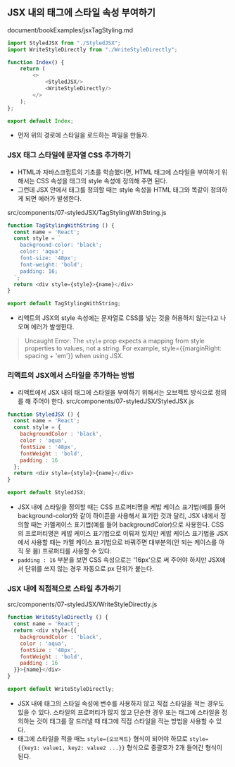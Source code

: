 ## JSX 내의 태그에 스타일 속성 부여하기
document/bookExamples/jsxTagStyling.md
```js
import StyledJSX from "./StyledJSX";
import WriteStyleDirectly from "./WriteStyleDirectly";

function Index() {
	return (
		<>
			<StyledJSX/>
			<WriteStyleDirectly/>
		</>
	);
};

export default Index;
```
- 먼저 위의 경로에 스타일을 로드하는 파일을 만들자.

### JSX 태그 스타일에 문자열 CSS 추가하기
- HTML과 자바스크립트의 기초를 학습했다면, HTML 태그에 스타일을 부여하기 위해서는 CSS 속성을 태그의 style 속성에 정의해 주면 된다.
- 그런데 JSX 안에서 태그를 정의할 때는 style 속성을 HTML 태그와 똑같이 정의하게 되면 에러가 발생한다.

src/components/07-styledJSX/TagStylingWithString.js
```js
function TagStylingWithString () {
  const name = 'React';
  const style = `
    background-color: 'black';
    color: 'aqua';
    font-size: '48px';
    font-weight: 'bold';
    padding: 16;
  `;
  return <div style={style}>{name}</div>
}

export default TagStylingWithString;
```
- 리액트의 JSX의 style 속성에는 문자열로 CSS를 넣는 것을 허용하지 않는다고 나오며 에러가 발생한다.
> Uncaught Error: The `style` prop expects a mapping from style properties to values, not a string. For example, style={{marginRight: spacing + 'em'}} when using JSX.

### 리액트의 JSX에서 스타일을 추가하는 방법
- 리액트에서 JSX 내의 태그에 스타일을 부여하기 위해서는 오브젝트 방식으로 정의를 해 주어야 한다.
src/components/07-styledJSX/StyledJSX.js
```js
function StyledJSX () {
  const name = 'React';
  const style = {
    backgroundColor : 'black',
    color : 'aqua',
    fontSize : '48px',
    fontWeight : 'bold',
    padding : 16
  };
  return <div style={style}>{name}</div>
}

export default StyledJSX;
```
- JSX 내에 스타일을 정의할 때는 CSS 프로퍼티명을 케밥 케이스 표기법(예를 들어 background-color)와 같이 하이픈을 사용해서 표기한 것과 달리, JSX 내에서 정의할 때는 카멜케이스 표기법(예를 들어 backgroundColor)으로 사용한다. CSS의 프로퍼티명은 케밥 케이스 표기법으로 이뤄져 있지만 케밥 케이스 표기법을 JSX에서 사용할 때는 카멜 케이스 표기법으로 바꿔주면 대부분의(안 되는 케이스를 아직 못 봄) 프로퍼티를 사용할 수 있다.
- `padding : 16` 부분을 보면 CSS 속성으로는 '16px'으로 써 주어야 하지만 JSX에서 단위를 쓰지 않는 경우 자동으로 px 단위가 붙는다.

### JSX 내에 직접적으로 스타일 추가하기
src/components/07-styledJSX/WriteStyleDirectly.js
```js
function WriteStyleDirectly () {
  const name = 'React';
  return <div style={{
    backgroundColor : 'black',
    color : 'aqua',
    fontSize : '48px',
    fontWeight : 'bold',
    padding : 16
  }}>{name}</div>
}

export default WriteStyleDirectly;
```
- JSX 내에 태그의 스타일 속성에 변수를 사용하지 않고 직접 스타일을 적는 경우도 있을 수 있다. 스타일의 프로퍼티가 많지 않고 단순한 경우 또는 태그에 스타일을 정의하는 것이 태그를 잘 드러낼 때 태그에 직접 스타일을 적는 방법을 사용할 수 있다.
- 태그에 스타일을 적을 때느 `style={오브젝트}` 형식이 되어야 하므로 `style={{key1: value1, key2: value2 ...}}` 형식으로 중괄호가 2개 들어간 형식이 된다.